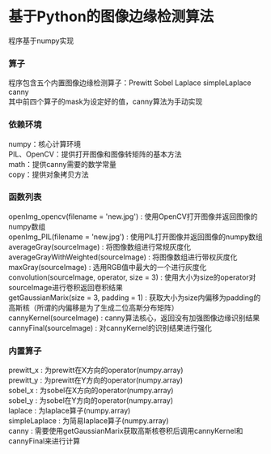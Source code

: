 # 基于Python的图像边缘检测算法    
程序基于numpy实现       
### 算子     
程序包含五个内置图像边缘检测算子：Prewitt Sobel Laplace simpleLaplace canny       
其中前四个算子的mask为设定好的值，canny算法为手动实现     
### 依赖环境
numpy：核心计算环境      
PIL、OpenCV：提供打开图像和图像转矩阵的基本方法      
math：提供canny需要的数学常量          
copy：提供对象拷贝方法         
### 函数列表
openImg_opencv(filename = 'new.jpg') : 使用OpenCV打开图像并返回图像的numpy数组         
openImg_PIL(filename = 'new.jpg')  : 使用PIL打开图像并返回图像的numpy数组         
averageGray(sourceImage) : 将图像数组进行常规灰度化      
averageGrayWithWeighted(sourceImage) : 将图像数组进行带权灰度化        
maxGray(sourceImage) : 选用RGB值中最大的一个进行灰度化         
convolution(sourceImage, operator, size = 3) : 使用大小为size的operator对sourceImage进行卷积返回卷积结果            
getGaussianMarix(size = 3, padding = 1) : 获取大小为size内偏移为padding的高斯核（所谓的内偏移是为了生成二位高斯分布矩阵）          
cannyKernel(sourceImage) : canny算法核心，返回没有加强图像边缘识别结果          
cannyFinal(sourceImage) : 对cannyKernel的识别结果进行强化            
### 内置算子
prewitt_x : 为prewitt在X方向的operator(numpy.array)        
prewitt_y : 为prewitt在Y方向的operator(numpy.array)            
sobel_x : 为sobel在X方向的operator(numpy.array)        
sobel_y : 为sobel在Y方向的operator(numpy.array)                     
laplace : 为laplace算子(numpy.array)         
simpleLaplace : 为简易laplace算子(numpy.array)        
canny : 需要使用getGaussianMarix获取高斯核卷积后调用cannyKernel和cannyFinal来进行计算                       
